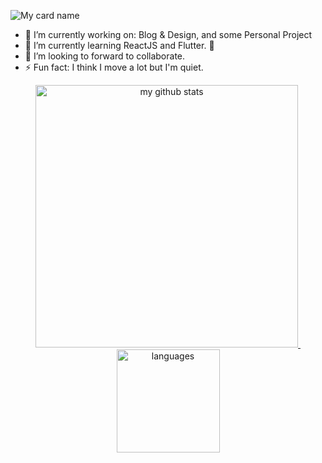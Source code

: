 ![My card name](https://cardivo.vercel.app/api?name=Wahyu%20Setiawan%20Usman&description=Hi,%20i%27m%20a%20freenlance%20web%20developer&image=https://avatars.githubusercontent.com/u/53135509?v=4&backgroundColor=%23ecf0f1&instagram=wayusmn&linkedin=Wahyu%20Setiawan%20Usman&github=wayosu&pattern=bubbles&colorPattern=%230e1c37)

- 🔭 I’m currently working on: Blog & Design, and some Personal Project
- 🌱 I’m currently learning ReactJS and Flutter. 🤣
- 👯 I’m looking to forward to collaborate. 
- ⚡ Fun fact: I think I move a lot but I'm quiet.

<a align="center" href="https://wayosu.github.io">
    <p align="center">
        <img src="https://github-readme-stats.vercel.app/api?username=wayosu&show_icons=true&theme=default" alt="my github stats" width="420"/>&nbsp;<img src="https://github-readme-stats.vercel.app/api/top-langs/?username=wayosu&hide=css,tsql,blade,%20jupyter+notebook&langs_count=10&theme=default&layout=compact" alt="languages" height="165">
    </p>
</a>
